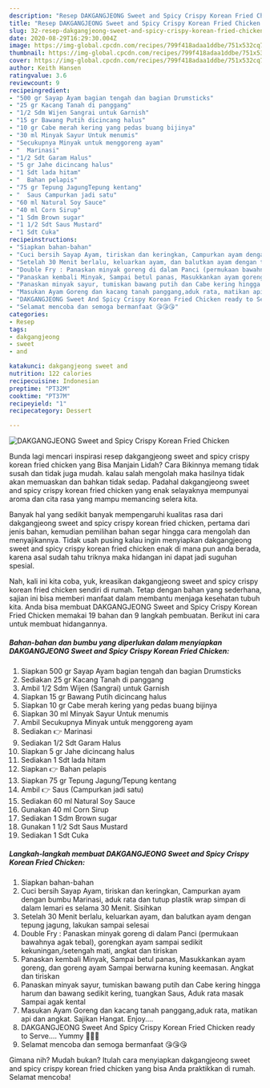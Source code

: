 ```yaml
---
description: "Resep DAKGANGJEONG Sweet and Spicy Crispy Korean Fried Chicken | Cara Buat DAKGANGJEONG Sweet and Spicy Crispy Korean Fried Chicken Yang Paling Enak"
title: "Resep DAKGANGJEONG Sweet and Spicy Crispy Korean Fried Chicken | Cara Buat DAKGANGJEONG Sweet and Spicy Crispy Korean Fried Chicken Yang Paling Enak"
slug: 32-resep-dakgangjeong-sweet-and-spicy-crispy-korean-fried-chicken-cara-buat-dakgangjeong-sweet-and-spicy-crispy-korean-fried-chicken-yang-paling-enak
date: 2020-08-29T16:29:30.004Z
image: https://img-global.cpcdn.com/recipes/799f418adaa1ddbe/751x532cq70/dakgangjeong-sweet-and-spicy-crispy-korean-fried-chicken-foto-resep-utama.jpg
thumbnail: https://img-global.cpcdn.com/recipes/799f418adaa1ddbe/751x532cq70/dakgangjeong-sweet-and-spicy-crispy-korean-fried-chicken-foto-resep-utama.jpg
cover: https://img-global.cpcdn.com/recipes/799f418adaa1ddbe/751x532cq70/dakgangjeong-sweet-and-spicy-crispy-korean-fried-chicken-foto-resep-utama.jpg
author: Keith Hansen
ratingvalue: 3.6
reviewcount: 9
recipeingredient:
- "500 gr Sayap Ayam bagian tengah dan bagian Drumsticks"
- "25 gr Kacang Tanah di panggang"
- "1/2 Sdm Wijen Sangrai untuk Garnish"
- "15 gr Bawang Putih dicincang halus"
- "10 gr Cabe merah kering yang pedas buang bijinya"
- "30 ml Minyak Sayur Untuk menumis"
- "Secukupnya Minyak untuk menggoreng ayam"
- "  Marinasi"
- "1/2 Sdt Garam Halus"
- "5 gr Jahe dicincang halus"
- "1 Sdt lada hitam"
- "  Bahan pelapis"
- "75 gr Tepung JagungTepung kentang"
- "  Saus Campurkan jadi satu"
- "60 ml Natural Soy Sauce"
- "40 ml Corn Sirup"
- "1 Sdm Brown sugar"
- "1 1/2 Sdt Saus Mustard"
- "1 Sdt Cuka"
recipeinstructions:
- "Siapkan bahan-bahan"
- "Cuci bersih Sayap Ayam, tiriskan dan keringkan, Campurkan ayam dengan bumbu Marinasi, aduk rata dan tutup plastik wrap simpan di dalam lemari es selama 30 Menit. Sisihkan"
- "Setelah 30 Menit berlalu, keluarkan ayam, dan balutkan ayam dengan tepung jagung, lakukan sampai selesai"
- "Double Fry : Panaskan minyak goreng di dalam Panci (permukaan bawahnya agak tebal), gorengkan ayam sampai sedikit kekuningan,/setengah mati, angkat dan tiriskan"
- "Panaskan kembali Minyak, Sampai betul panas, Masukkankan ayam goreng, dan goreng ayam Sampai berwarna kuning keemasan. Angkat dan tiriskan"
- "Panaskan minyak sayur, tumiskan bawang putih dan Cabe kering hingga harum dan bawang sedikit kering, tuangkan Saus, Aduk rata masak Sampai agak kental"
- "Masukan Ayam Goreng dan kacang tanah panggang,aduk rata, matikan api dan angkat. Sajikan Hangat. Enjoy...."
- "DAKGANGJEONG Sweet And Spicy Crispy Korean Fried Chicken ready to Serve.... Yummy 🤤🤤🤤"
- "Selamat mencoba dan semoga bermanfaat 😘😘😘"
categories:
- Resep
tags:
- dakgangjeong
- sweet
- and

katakunci: dakgangjeong sweet and 
nutrition: 122 calories
recipecuisine: Indonesian
preptime: "PT32M"
cooktime: "PT37M"
recipeyield: "1"
recipecategory: Dessert

---
```



![DAKGANGJEONG Sweet and Spicy Crispy Korean Fried Chicken](https://img-global.cpcdn.com/recipes/799f418adaa1ddbe/751x532cq70/dakgangjeong-sweet-and-spicy-crispy-korean-fried-chicken-foto-resep-utama.jpg)

Bunda lagi mencari inspirasi resep dakgangjeong sweet and spicy crispy korean fried chicken yang Bisa Manjain Lidah? Cara Bikinnya memang tidak susah dan tidak juga mudah. kalau salah mengolah maka hasilnya tidak akan memuaskan dan bahkan tidak sedap. Padahal dakgangjeong sweet and spicy crispy korean fried chicken yang enak selayaknya mempunyai aroma dan cita rasa yang mampu memancing selera kita.



Banyak hal yang sedikit banyak mempengaruhi kualitas rasa dari dakgangjeong sweet and spicy crispy korean fried chicken, pertama dari jenis bahan, kemudian pemilihan bahan segar hingga cara mengolah dan menyajikannya. Tidak usah pusing kalau ingin menyiapkan dakgangjeong sweet and spicy crispy korean fried chicken enak di mana pun anda berada, karena asal sudah tahu triknya maka hidangan ini dapat jadi suguhan spesial.


Nah, kali ini kita coba, yuk, kreasikan dakgangjeong sweet and spicy crispy korean fried chicken sendiri di rumah. Tetap dengan bahan yang sederhana, sajian ini bisa memberi manfaat dalam membantu menjaga kesehatan tubuh kita. Anda bisa membuat DAKGANGJEONG Sweet and Spicy Crispy Korean Fried Chicken memakai 19 bahan dan 9 langkah pembuatan. Berikut ini cara untuk membuat hidangannya.

<!--inarticleads1-->

##### Bahan-bahan dan bumbu yang diperlukan dalam menyiapkan DAKGANGJEONG Sweet and Spicy Crispy Korean Fried Chicken:

1. Siapkan 500 gr Sayap Ayam bagian tengah dan bagian Drumsticks
1. Sediakan 25 gr Kacang Tanah di panggang
1. Ambil 1/2 Sdm Wijen (Sangrai) untuk Garnish
1. Siapkan 15 gr Bawang Putih dicincang halus
1. Siapkan 10 gr Cabe merah kering yang pedas buang bijinya
1. Siapkan 30 ml Minyak Sayur Untuk menumis
1. Ambil Secukupnya Minyak untuk menggoreng ayam
1. Sediakan  👉 Marinasi
1. Sediakan 1/2 Sdt Garam Halus
1. Siapkan 5 gr Jahe dicincang halus
1. Sediakan 1 Sdt lada hitam
1. Siapkan  👉 Bahan pelapis
1. Siapkan 75 gr Tepung Jagung/Tepung kentang
1. Ambil  👉 Saus (Campurkan jadi satu)
1. Sediakan 60 ml Natural Soy Sauce
1. Gunakan 40 ml Corn Sirup
1. Sediakan 1 Sdm Brown sugar
1. Gunakan 1 1/2 Sdt Saus Mustard
1. Sediakan 1 Sdt Cuka




<!--inarticleads2-->

##### Langkah-langkah membuat DAKGANGJEONG Sweet and Spicy Crispy Korean Fried Chicken:

1. Siapkan bahan-bahan
1. Cuci bersih Sayap Ayam, tiriskan dan keringkan, Campurkan ayam dengan bumbu Marinasi, aduk rata dan tutup plastik wrap simpan di dalam lemari es selama 30 Menit. Sisihkan
1. Setelah 30 Menit berlalu, keluarkan ayam, dan balutkan ayam dengan tepung jagung, lakukan sampai selesai
1. Double Fry : Panaskan minyak goreng di dalam Panci (permukaan bawahnya agak tebal), gorengkan ayam sampai sedikit kekuningan,/setengah mati, angkat dan tiriskan
1. Panaskan kembali Minyak, Sampai betul panas, Masukkankan ayam goreng, dan goreng ayam Sampai berwarna kuning keemasan. Angkat dan tiriskan
1. Panaskan minyak sayur, tumiskan bawang putih dan Cabe kering hingga harum dan bawang sedikit kering, tuangkan Saus, Aduk rata masak Sampai agak kental
1. Masukan Ayam Goreng dan kacang tanah panggang,aduk rata, matikan api dan angkat. Sajikan Hangat. Enjoy....
1. DAKGANGJEONG Sweet And Spicy Crispy Korean Fried Chicken ready to Serve.... Yummy 🤤🤤🤤
1. Selamat mencoba dan semoga bermanfaat 😘😘😘




Gimana nih? Mudah bukan? Itulah cara menyiapkan dakgangjeong sweet and spicy crispy korean fried chicken yang bisa Anda praktikkan di rumah. Selamat mencoba!
